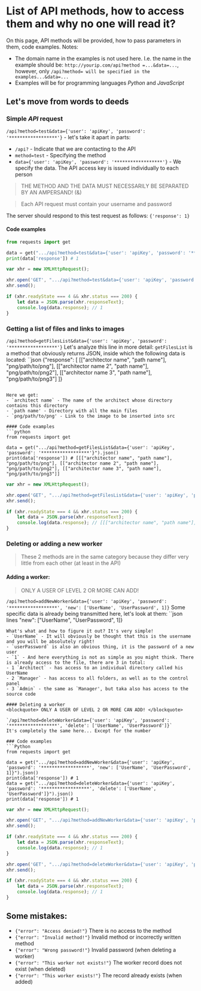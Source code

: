 # List of API methods, how to access them and why no one will read it?
On this page, API methods will be provided, how to pass parameters in them, code examples.
Notes:
- The domain name in the examples is not used here. I.e. the name in the example should be: `http://yourip.com/api?method =...&data=...`, however, only `/api?method= will be specified in the examples...&data=...`
- Examples will be for programming languages *Python* and *JavaScript*

## Let's move from words to deeds
### Simple *API* request
`/api?method=test&data={'user': 'apiKey', 'password': '******************'}` - let's take it apart in parts:
- `/api?` - Indicate that we are contacting to the API
- `method=test` - Specifying the method
- `data={'user': 'apiKey', 'password': '******************'}` - We specify the data. The API access key is issued individually to each person
<blockquote> THE METHOD AND THE DATA MUST NECESSARILY BE SEPARATED BY AN AMPERSAND! (&) </blockquote>
<blockquote> Each API request must contain your username and password </blockquote>

The server should respond to this test request as follows: `{'response': 1}`

#### Code examples
```python
from requests import get

data = get(".../api?method=test&data={'user': 'apiKey', 'password': '******************'}").json()
print(data['response']) # 1
```

```javascript
var xhr = new XMLHttpRequest();

xhr.open('GET', ".../api?method=test&data={'user': 'apiKey', 'password': '******************'}", false);
xhr.send();

if (xhr.readyState === 4 && xhr.status === 200) {
    let data = JSON.parse(xhr.responseText);
    console.log(data.response); // 1
}

```

### Getting a list of files and links to images
`/api?method=getFilesList&data={'user': 'apiKey', 'password': '******************'}`
Let's analyze this line in more detail:
`getFilesList` is a method that obviously returns JSON, inside which the following data is located:
``json
{"response": [
  [["architector name", "path name"], "png/path/to/png"],
  [["architector name 2", "path name"], "png/path/to/png2"],
  [["architector name 3", "path name"], "png/path/to/png3"]
]}
```

Here we get:
- `architect name` - The name of the architect whose directory contains this directory
- `path name' - Directory with all the main files 
- `png/path/to/png' - Link to the image to be inserted into src

#### Code examples
```python
from requests import get

data = get(".../api?method=getFilesList&data={'user': 'apiKey', 'password': '******************'}").json()
print(data['response']) # [[["architector name", "path name"], "png/path/to/png"], [["architector name 2", "path name"], "png/path/to/png2"], [["architector name 3", "path name"], "png/path/to/png3"]] 
```

```javascript
var xhr = new XMLHttpRequest();

xhr.open('GET', ".../api?method=getFilesList&data={'user': 'apiKey', 'password': '******************'}", false);
xhr.send();

if (xhr.readyState === 4 && xhr.status === 200) {
    let data = JSON.parse(xhr.responseText);
    console.log(data.response); // [[["architector name", "path name"], "png/path/to/png"], [["architector name 2", "path name"], "png/path/to/png2"], [["architector name 3", "path name"], "png/path/to/png3"]] 
}
```

### Deleting or adding a new worker
<blockquote> These 2 methods are in the same category because they differ very little from each other (at least in the API) </blockquote>

#### Adding a worker:
<blockquote> ONLY A USER OF LEVEL 2 OR MORE CAN ADD! </blockquote>

`/api?method=addNewWorker&data={'user': 'apiKey', 'password': '******************', 'new': ['UserName', 'UserPassword', 1]}`
Some specific data is already being transmitted here, let's look at them:
``json lines
    "new": ["UserName", "UserPassword", 1]}
```
What's what and how to figure it out? It's very simple!
- `UserName` - It will obviously be thought that this is the username and you will be absolutely right!
- `userPassword` is also an obvious thing, it is the password of a new user
- `1` - And here everything is not as simple as you might think. There is already access to the file, there are 3 in total:
- 1 `Architect` - has access to an individual directory called his UserName
- 2 `Manager` - has access to all folders, as well as to the control panel
- 3 `Admin` - the same as `Manager', but taka also has access to the source code

#### Deleting a worker
<blockquote> ONLY A USER OF LEVEL 2 OR MORE CAN ADD! </blockquote>

`/api?method=deleteWorker&data={'user': 'apiKey', 'password': '******************', 'delete': ['UserName', 'UserPassword']}`
It's completely the same here... Except for the number

### Code examples
```Python
from requests import get

data = get(".../api?method=addNewWorker&data={'user': 'apiKey', 'password': '******************', 'new': ['UserName', 'UserPassword', 1]}").json()
print(data['response']) # 1
data = get(".../api?method=deleteWorker&data={'user': 'apiKey', 'password': '******************', 'delete': ['UserName', 'UserPassword']}").json()
print(data['response']) # 1
```

```javascript
var xhr = new XMLHttpRequest();

xhr.open('GET', ".../api?method=addNewWorker&data={'user': 'apiKey', 'password': '******************', 'new': ['UserName', 'UserPassword', 1]}", false);
xhr.send();

if (xhr.readyState === 4 && xhr.status === 200) {
    let data = JSON.parse(xhr.responseText);
    console.log(data.response); // 1
}

xhr.open('GET', ".../api?method=deleteWorker&data={'user': 'apiKey', 'password': '******************', 'delete': ['UserName', 'UserPassword']}", false);
xhr.send();

if (xhr.readyState === 4 && xhr.status === 200) {
    let data = JSON.parse(xhr.responseText);
    console.log(data.response); // 1
}
```

## Some mistakes:
- `{"error": "Access denied!"}` There is no access to the method
- `{"error": "Invalid method!"}` Invalid method or incorrectly written method
- `{"error": "Wrong password!"}` Invalid password (when deleting a worker)
- `{"error": "This worker not exists!"}` The worker record does not exist (when deleted)
- `{"error": "This worker exists!"}` The record already exists (when added)